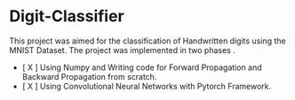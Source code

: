 # Digit-Classifier

This project was aimed for the classification of Handwritten digits using the MNIST Dataset. The project was implemented in two phases .

- [ X ] Using Numpy and Writing code for Forward Propagation and Backward Propagation from scratch.
- [ X ] Using Convolutional Neural Networks with Pytorch Framework.

